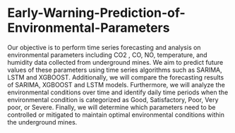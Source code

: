 # Early-Warning-Prediction-of-Environmental-Parameters

Our objective is to perform time series forecasting and analysis on environmental
parameters including CO2 , CO, NO, temperature, and humidity data collected
from underground mines. We aim to predict future values of these parameters
using time series algorithms such as SARIMA, LSTM and XGBOOST.
Additionally, we will compare the forecasting results of SARIMA,
XGBOOST and LSTM models. Furthermore, we will analyze the environmental
conditions over time and identify daily time periods when the environmental
condition is categorized as Good, Satisfactory, Poor, Very poor, or Severe.
Finally, we will determine which parameters need to be controlled or mitigated
to maintain optimal environmental conditions within the underground mines.

